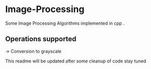 # Image-Processing
Some Image Processing Algorithms implemented in cpp . 

## Operations supported 
-> Conversion to grayscale 

This readme will be updated  after some cleanup of code stay tuned 
